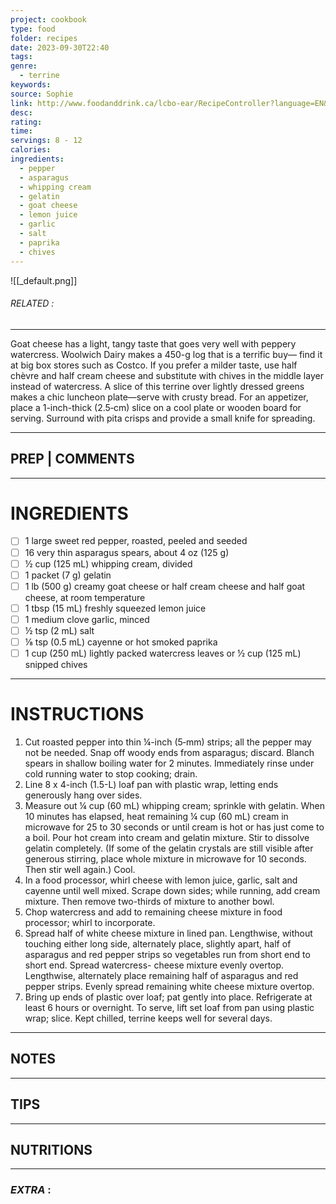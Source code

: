 ```yaml
---
project: cookbook
type: food
folder: recipes
date: 2023-09-30T22:40
tags: 
genre:
  - terrine
keywords: 
source: Sophie
link: http://www.foodanddrink.ca/lcbo-ear/RecipeController?language=EN&recipeType=1&action=recipe&recipeID=6232
desc: 
rating: 
time: 
servings: 8 - 12
calories: 
ingredients:
  - pepper
  - asparagus
  - whipping cream
  - gelatin
  - goat cheese
  - lemon juice
  - garlic
  - salt
  - paprika
  - chives
---
```


![[_default.png]]
###### *RELATED* : 
---
Goat cheese has a light, tangy taste that goes very well with peppery watercress. Woolwich Dairy makes a 450-g log that is a terrific buy— find it at big box stores such as Costco. If you prefer a milder taste, use half chèvre and half cream cheese and substitute with chives in the middle layer instead of watercress. A slice of this terrine over lightly dressed greens makes a chic luncheon plate—serve with crusty bread. For an appetizer, place a 1-inch-thick (2.5‑cm) slice on a cool plate or wooden board for serving. Surround with pita crisps and provide a small knife for spreading.

---
## PREP | COMMENTS



---
# INGREDIENTS

- [ ] 1 large sweet red pepper, roasted, peeled and seeded
- [ ] 16 very thin asparagus spears, about 4 oz (125 g)
- [ ] ½ cup (125 mL) whipping cream, divided
- [ ] 1 packet (7 g) gelatin
- [ ] 1 lb (500 g) creamy goat cheese or half cream cheese and half goat cheese, at room temperature
- [ ] 1 tbsp (15 mL) freshly squeezed lemon juice
- [ ] 1 medium clove garlic, minced
- [ ] ½ tsp (2 mL) salt
- [ ] ⅛ tsp (0.5 mL) cayenne or hot smoked paprika
- [ ] 1 cup (250 mL) lightly packed watercress leaves or ½ cup (125 mL) snipped chives

---
# INSTRUCTIONS

1. Cut roasted pepper into thin ¼-inch (5‑mm) strips; all the pepper may not be needed. Snap off woody ends from asparagus; discard. Blanch spears in shallow boiling water for 2 minutes. Immediately rinse under cold running water to stop cooking; drain.
2. Line 8 x 4-inch (1.5-L) loaf pan with plastic wrap, letting ends generously hang over sides.
3. Measure out ¼ cup (60 mL) whipping cream; sprinkle with gelatin. When 10 minutes has elapsed, heat remaining ¼ cup (60 mL) cream in microwave for 25 to 30 seconds or until cream is hot or has just come to a boil. Pour hot cream into cream and gelatin mixture. Stir to dissolve gelatin completely. (If some of the gelatin crystals are still visible after generous stirring, place whole mixture in microwave for 10 seconds. Then stir well again.) Cool.
4. In a food processor, whirl cheese with lemon juice, garlic, salt and cayenne until well mixed. Scrape down sides; while running, add cream mixture. Then remove two-thirds of mixture to another bowl.
5. Chop watercress and add to remaining cheese mixture in food processor; whirl to incorporate.
6. Spread half of white cheese mixture in lined pan. Lengthwise, without touching either long side, alternately place, slightly apart, half of asparagus and red pepper strips so vegetables run from short end to short end. Spread watercress- cheese mixture evenly overtop. Lengthwise, alternately place remaining half of asparagus and red pepper strips. Evenly spread remaining white cheese mixture overtop.
7. Bring up ends of plastic over loaf; pat gently into place. Refrigerate at least 6 hours or overnight. To serve, lift set loaf from pan using plastic wrap; slice. Kept chilled, terrine keeps well for several days.

---
## NOTES



---
## TIPS



---
## NUTRITIONS



---
### *EXTRA* :



